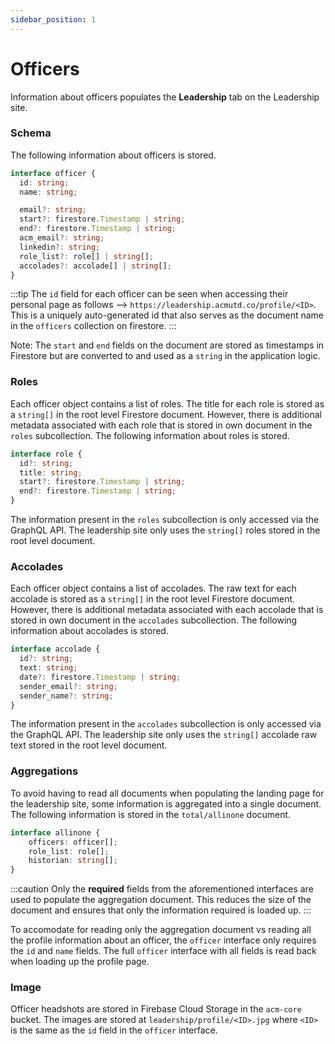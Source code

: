 ```yaml
---
sidebar_position: 1
---
```


# Officers

Information about officers populates the **Leadership** tab on the Leadership site. 

### Schema

The following information about officers is stored.

```ts
interface officer {
  id: string;
  name: string;

  email?: string;
  start?: firestore.Timestamp | string;
  end?: firestore.Timestamp | string;
  acm_email?: string;
  linkedin?: string;
  role_list?: role[] | string[];
  accolades?: accolade[] | string[];
}
```

:::tip
The `id` field for each officer can be seen when accessing their personal page as follows --> `https://leadership.acmutd.co/profile/<ID>`. This is a uniquely auto-generated id that also serves as the document name in the `officers` collection on firestore.
:::

Note: The `start` and `end` fields on the document are stored as timestamps in Firestore but are converted to and used as a `string` in the application logic.

### Roles

Each officer object contains a list of roles. The title for each role is stored as a `string[]` in the root level Firestore document. However, there is additional metadata associated with each role that is stored in own document in the `roles` subcollection. The following information about roles is stored.

```ts
interface role {
  id?: string;
  title: string;
  start?: firestore.Timestamp | string;
  end?: firestore.Timestamp | string;
}
```

The information present in the `roles` subcollection is only accessed via the GraphQL API. The leadership site only uses the `string[]` roles stored in the root level document.

### Accolades

Each officer object contains a list of accolades. The raw text for each accolade is stored as a `string[]` in the root level Firestore document. However, there is additional metadata associated with each accolade that is stored in own document in the `accolades` subcollection. The following information about accolades is stored.

```ts
interface accolade {
  id?: string;
  text: string;
  date?: firestore.Timestamp | string;
  sender_email?: string;
  sender_name?: string;
}
```

The information present in the `accolades` subcollection is only accessed via the GraphQL API. The leadership site only uses the `string[]` accolade raw text stored in the root level document.

### Aggregations

To avoid having to read all documents when populating the landing page for the leadership site, some information is aggregated into a single document. The following information is stored in the `total/allinone` document. 

```ts
interface allinone {
    officers: officer[];
    role_list: role[];
    historian: string[];
}
```

:::caution
Only the **required** fields from the aforementioned interfaces are used to populate the aggregation document. This reduces the size of the document and ensures that only the information required is loaded up.
:::

To accomodate for reading only the aggregation document vs reading all the profile information about an officer, the `officer` interface only requires the `id` and `name` fields. The full `officer` interface with all fields is read back when loading up the profile page. 

### Image

Officer headshots are stored in Firebase Cloud Storage in the `acm-core` bucket. The images are stored at `leadership/profile/<ID>.jpg` where `<ID>` is the same as the `id` field in the `officer` interface.